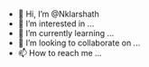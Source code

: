 - 👋 Hi, I’m @Nklarshath
- 👀 I’m interested in ...
- 🌱 I’m currently learning ...
- 💞️ I’m looking to collaborate on ...
- 📫 How to reach me ...

<!---
Nklarshath/Nklarshath is a ✨ special ✨ repository because its `README.md` (this file) appears on your GitHub profile.
You can click the Preview link to take a look at your changes.
--->
